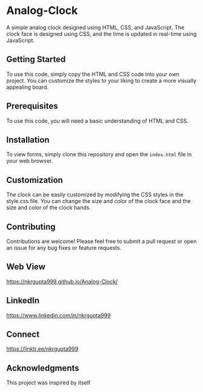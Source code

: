 # Analog-Clock
A simple analog clock designed using HTML, CSS, and JavaScript. The clock face is designed using CSS, and the time is updated in real-time using JavaScript.

## Getting Started
To use this code, simply copy the HTML and CSS code into your own project. You can customize the styles to your liking to create a more visually appealing board.

## Prerequisites
To use this code, you will need a basic understanding of HTML and CSS.

## Installation
To view forms, simply clone this repository and open the `index.html` file in your web browser.

## Customization
The clock can be easily customized by modifying the CSS styles in the style.css file. You can change the size and color of the clock face and the size and color of the clock hands.

## Contributing
Contributions are welcome! Please feel free to submit a pull request or open an issue for any bug fixes or feature requests.

## Web View
https://nkrgupta999.github.io/Analog-Clock/

## LinkedIn 
https://www.linkedin.com/in/nkrgupta999

## Connect 
https://linktr.ee/nkrgupta999

## Acknowledgments
This project was inspired by itself

